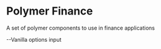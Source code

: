 Polymer Finance
================
A set of polymer components to use in finance applications

--Vanilla options input
